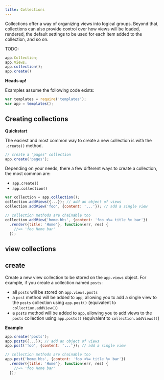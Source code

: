 ```yaml
---
title: Collections
---
```


Collections offer a way of organizing views into logical groups. Beyond that, collections can also provide control over how views will be loaded, rendered, the default settings to be used for each item added to the collection, and so on.


TODO:

```js
app.Collection;
app.Views;
app.collection();
app.create()
```


**Heads up!**

Examples assume the following code exists:

```js
var templates = require('templates');
var app = templates();
```

## Creating collections

**Quickstart**

The easiest and most common way to create a new collection is with the `.create()` method.

```js
// create a "pages" collection
app.create('pages');
```

Depending on your needs, there a few different ways to create a collection, the most common are:

- `app.create()`
- `app.collection()`

```js
var collection = app.collection();
collection.addViews({...}); // add an object of views
collection.addView('foo', {content: '...'}); // add a single view

// collection methods are chainable too
collection.addView('home.hbs', {content: 'foo <%= title %> bar'})
  .render({title: 'Home'}, function(err, res) {
    //=> 'foo Home bar'
  });
```

## view collections

## create

Create a new view collection to be stored on the `app.views` object. For example, if you create a collection named `posts`:

- all `posts` will be stored on `app.views.posts`
- a `post` method will be added to `app`, allowing you to add a single view to the `posts` collection using `app.post()` (equivalent to `collection.addView()`)
- a `posts` method will be added to `app`, allowing you to add views to the `posts` collection using `app.posts()` (equivalent to `collection.addViews()`)

**Example**

```js
app.create('posts');
app.posts({...}); // add an object of views
app.post('foo', {content: '...'}); // add a single view

// collection methods are chainable too
app.post('home.hbs', {content: 'foo <%= title %> bar'})
  .render({title: 'Home'}, function(err, res) {
    //=> 'foo Home bar'
  });
```



